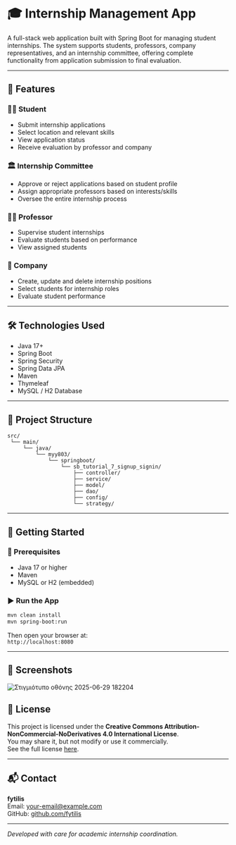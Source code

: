 
# 🎓 Internship Management App

A full-stack web application built with Spring Boot for managing student internships. The system supports students, professors, company representatives, and an internship committee, offering complete functionality from application submission to final evaluation.

---

## 📌 Features

### 👨‍🎓 Student
- Submit internship applications
- Select location and relevant skills
- View application status
- Receive evaluation by professor and company

### 🏛 Internship Committee
- Approve or reject applications based on student profile
- Assign appropriate professors based on interests/skills
- Oversee the entire internship process

### 👨‍🏫 Professor
- Supervise student internships
- Evaluate students based on performance
- View assigned students

### 🏢 Company
- Create, update and delete internship positions
- Select students for internship roles
- Evaluate student performance

---

## 🛠 Technologies Used

- Java 17+
- Spring Boot
- Spring Security
- Spring Data JPA
- Maven
- Thymeleaf
- MySQL / H2 Database

---

## 📂 Project Structure

```
src/
 └── main/
     └── java/
         └── myy803/
             └── springboot/
                 └── sb_tutorial_7_signup_signin/
                     ├── controller/
                     ├── service/
                     ├── model/
                     ├── dao/
                     ├── config/
                     └── strategy/
```

---

## 🚀 Getting Started

### 🧱 Prerequisites

- Java 17 or higher
- Maven
- MySQL or H2 (embedded)

### ▶️ Run the App

```bash
mvn clean install
mvn spring-boot:run
```

Then open your browser at:  
`http://localhost:8080`

---

## 📸 Screenshots


![Στιγμιότυπο οθόνης 2025-06-29 182204](https://github.com/user-attachments/assets/00ee58f5-d407-4125-b4a1-1262434cbe67)


## 📄 License

This project is licensed under the **Creative Commons Attribution-NonCommercial-NoDerivatives 4.0 International License**.  
You may share it, but not modify or use it commercially.  
See the full license [here](./LICENSE.txt).

---

## 📬 Contact

**fytilis**  
Email: your-email@example.com  
GitHub: [github.com/fytilis](https://github.com/fytilis)

---

_Developed with care for academic internship coordination._
